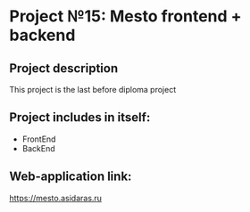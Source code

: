 # Project №15: Mesto frontend + backend

## Project description
This project is the last before diploma project

## Project includes in itself:

+ FrontEnd
+ BackEnd

## Web-application link:
https://mesto.asidaras.ru